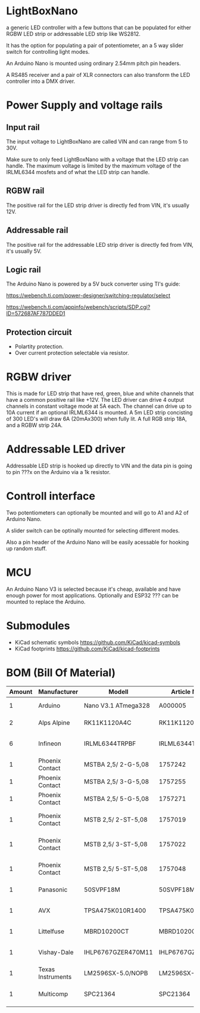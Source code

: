 # LightBoxNano
a generic LED controller with a few buttons that can be populated for either RGBW LED strip or addressable LED strip like WS2812.

It has the option for populating a pair of potentiometer, an a 5 way slider switch for controlling light modes.

An Arduino Nano is mounted using ordinary 2.54mm pitch pin headers.

A RS485 receiver and a pair of XLR connectors can also transform the LED controller into a DMX driver.

# Power Supply and voltage rails
## Input rail
The input voltage to LightBoxNano are called VIN and can range from 5 to 30V.

Make sure to only feed LightBoxNano with a voltage that the LED strip can handle. The maximum voltage is limited by the maximum voltage of the IRLML6344 mosfets and of what the LED strip can handle.

## RGBW rail
The positive rail for the LED strip driver is directly fed from VIN, it's usually 12V.

## Addressable rail
The positive rail for the addressable LED strip driver is directly fed from VIN, it's usually 5V.

## Logic rail
The Arduino Nano is powered by a 5V buck converter using TI's guide:

https://webench.ti.com/power-designer/switching-regulator/select

https://webench.ti.com/appinfo/webench/scripts/SDP.cgi?ID=572687AF787DDED1

## Protection circuit
* Polartity protection.
* Over current protection selectable via resistor.

# RGBW driver
This is made for LED strip that have red, green, blue and white channels that have a common positive rail like +12V.
The LED driver can drive 4 output channels in constant voltage mode at 5A each. The channel can drive up to 10A current if an optional IRLML6344 is mounted.
A 5m LED strip concisting of 300 LED's will draw 6A (20mAx300) when fully lit. A full RGB strip 18A, and a RGBW strip 24A.

# Addressable LED driver
Addressable LED strip is hooked up directly to VIN and the data pin is going to pin ???x on the Arduino via a 1k resistor.

# Controll interface
Two potentiometers can optionally be mounted and will go to A1 and A2 of Arduino Nano.

A slider switch can be optinally mounted for selecting different modes.

Also a pin header of the Arduino Nano will be easily acessable for hooking up random stuff.

# MCU
An Arduino Nano V3 is selected because it's cheap, available and have enough power for most applications.
Optionally and ESP32 ??? can be mounted to replace the Arduino.

# Submodules
* KiCad schematic symbols https://github.com/KiCad/kicad-symbols
* KiCad footprints https://github.com/KiCad/kicad-footprints

# BOM (Bill Of Material)
| Amount	| Manufacturer		| Modell				| Article Number		| Description				| URL																									|
| --------- | ----------------- | --------------------- | --------------------- | ------------------------- | ----------------------------------------------------------------------------------------------------- |
| 1			| Arduino			| Nano V3.1 ATmega328	| A000005				| Arduino Nano 3			| https://se.farnell.com/arduino-org/a000005/arduino-nano-utv-rd-kort/dp/1848691						|
| 2			| Alps Alpine		| RK11K1120A4C			| RK11K1120A4C			| 10k Log Pot				| https://se.farnell.com/alps/rk11k1120a4c/potentiometer-10-ka/dp/1191744								|
| 6			| Infineon			| IRLML6344TRPBF		| IRLML6344TRPBF		| N-Ch Mosfet 5A SOT-23		| https://se.farnell.com/infineon/irlml6344trpbf/mosfet-n-kan-30v-5a-sot23/dp/1857299RL					|
| 1			| Phoenix Contact	| MSTBA 2,5/ 2-G-5,08	| 1757242				| Connector Male 2 pin		| https://se.farnell.com/phoenix-contact/1757242/header-right-angle-5-08mm-2way/dp/3705171				|
| 1			| Phoenix Contact	| MSTBA 2,5/ 3-G-5,08	| 1757255				| Connector Male 3 pin		| https://se.farnell.com/phoenix-contact/1757255/connector-header-tht-ra-5-08mm/dp/3705183				|
| 1			| Phoenix Contact	| MSTBA 2,5/ 5-G-5,08	| 1757271				| Connector Male 5 pin		| https://se.farnell.com/phoenix-contact/1757271/header-right-angle-5-08mm-5way/dp/3705201				|
| 1			| Phoenix Contact	| MSTB 2,5/ 2-ST-5,08	| 1757019				| Connector Female 2 pin	| https://se.farnell.com/phoenix-contact/1757019/terminal-block-pluggable-2pos/dp/3705353				|
| 1			| Phoenix Contact	| MSTB 2,5/ 3-ST-5,08	| 1757022				| Connector Female 3 pin	| https://se.farnell.com/phoenix-contact/mstb2-5-3-st-5-08/terminal-block-pluggable-3pos/dp/3705365		|
| 1			| Phoenix Contact	| MSTB 2,5/ 5-ST-5,08	| 1757048				| Connector Female 5 pin	| https://se.farnell.com/phoenix-contact/1757048/terminal-block-pluggable-5pos/dp/3705389				|
| 1			| Panasonic			| 50SVPF18M				| 50SVPF18M				| Cap 18µF 50V 35mΩ			| https://se.farnell.com/panasonic/50svpf18m/cap-18-f-50v-20-radial/dp/2354813							|
| 1			| AVX				| TPSA475K010R1400		| TPSA475K010R1400		| Cap 4.7µF 10V 1.4Ω 1206	| https://se.farnell.com/avx/tpsa475k010r1400/cap-4-7-f-10v-10-1206-smd/dp/1135104						|
| 1			| Littelfuse		| MBRD10200CT			| MBRD10200CT			| Schottky 200V 10A			| https://se.farnell.com/littelfuse/mbrd10200ct/schottky-rect-200v-10a-to-252/dp/2773825				|
| 1			| Vishay-Dale		| IHLP6767GZER470M11	| IHLP6767GZER470M11	| Inductor 47µH 42.7mΩ		| https://se.farnell.com/vishay/ihlp6767gzer470m11/inductor-47uh-8-6a-20/dp/1845598						|
| 1			| Texas Instruments	| LM2596SX-5.0/NOPB		| LM2596SX-5.0/NOPB		| Buck 5V 3A				| https://se.farnell.com/texas-instruments/lm2596sx-5-0-nopb/dc-dc-conv-buck-150khz-to-263/dp/2781829	|
| 1			| Multicomp			| SPC21364				| SPC21364				| Barrel Jack Switch 5A 2mm	| https://se.farnell.com/multicomp/spc21364/connector-power/dp/1654842									|


